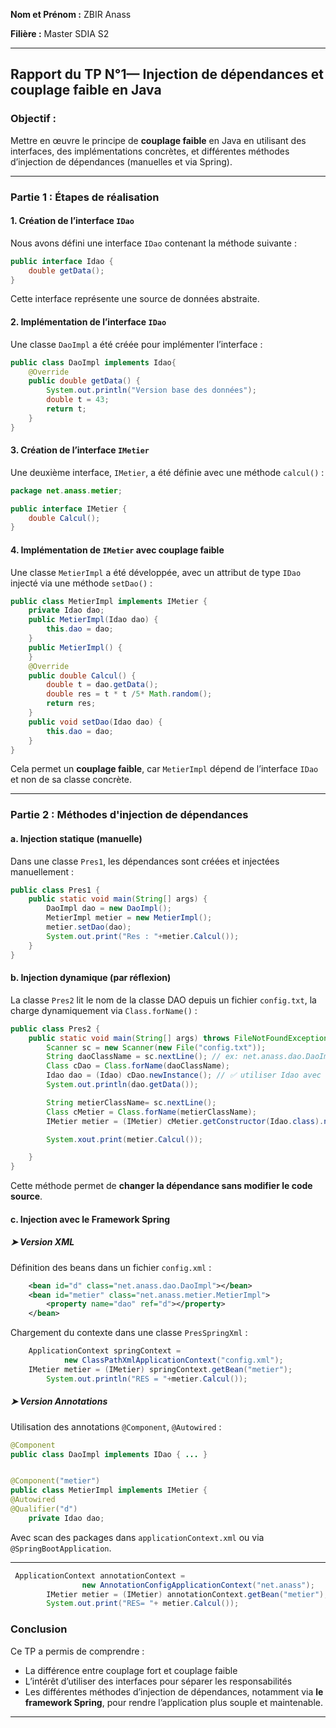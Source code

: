 **Nom et Prénom :** ZBIR Anass

**Filière :** Master SDIA S2

---
##  Rapport du TP N°1— Injection de dépendances et couplage faible en Java

###  Objectif :
Mettre en œuvre le principe de **couplage faible** en Java en utilisant des interfaces, des implémentations concrètes, et différentes méthodes d’injection de dépendances (manuelles et via Spring).

---

###  Partie 1 : Étapes de réalisation

#### 1. Création de l’interface `IDao`
Nous avons défini une interface `IDao` contenant la méthode suivante :
```java
public interface Idao {
    double getData();
}
```
Cette interface représente une source de données abstraite.

#### 2. Implémentation de l’interface `IDao`
Une classe `DaoImpl` a été créée pour implémenter l’interface :
```java
public class DaoImpl implements Idao{
    @Override
    public double getData() {
        System.out.println("Version base des données");
        double t = 43;
        return t;
    }
}
```

#### 3. Création de l’interface `IMetier`
Une deuxième interface, `IMetier`, a été définie avec une méthode `calcul()` :
```java
package net.anass.metier;

public interface IMetier {
    double Calcul();
}
```


#### 4. Implémentation de `IMetier` avec couplage faible
Une classe `MetierImpl` a été développée, avec un attribut de type `IDao` injecté via une méthode `setDao()` :
```java
public class MetierImpl implements IMetier {
    private Idao dao;
    public MetierImpl(Idao dao) {
        this.dao = dao;
    }
    public MetierImpl() {
    }
    @Override
    public double Calcul() {
        double t = dao.getData();
        double res = t * t /5* Math.random();
        return res;
    }
    public void setDao(Idao dao) {
        this.dao = dao;
    }
}

```
Cela permet un **couplage faible**, car `MetierImpl` dépend de l’interface `IDao` et non de sa classe concrète.

---

###  Partie 2 : Méthodes d'injection de dépendances

#### a. Injection statique (manuelle)
Dans une classe `Pres1`, les dépendances sont créées et injectées manuellement :
```java
public class Pres1 {
    public static void main(String[] args) {
        DaoImpl dao = new DaoImpl();
        MetierImpl metier = new MetierImpl();
        metier.setDao(dao);
        System.out.print("Res : "+metier.Calcul());
    }
}
```

#### b. Injection dynamique (par réflexion)
La classe `Pres2` lit le nom de la classe DAO depuis un fichier `config.txt`, la charge dynamiquement via `Class.forName()` :
```java
public class Pres2 {
    public static void main(String[] args) throws FileNotFoundException, ClassNotFoundException, InstantiationException, IllegalAccessException, NoSuchMethodException, InvocationTargetException {
        Scanner sc = new Scanner(new File("config.txt"));
        String daoClassName = sc.nextLine(); // ex: net.anass.dao.DaoImpl
        Class cDao = Class.forName(daoClassName);
        Idao dao = (Idao) cDao.newInstance(); // ✅ utiliser Idao avec le bon nom
        System.out.println(dao.getData());

        String metierClassName= sc.nextLine();
        Class cMetier = Class.forName(metierClassName);
        IMetier metier = (IMetier) cMetier.getConstructor(Idao.class).newInstance(dao);

        System.xout.print(metier.Calcul());

    }
}

```
Cette méthode permet de **changer la dépendance sans modifier le code source**.

#### c. Injection avec le Framework Spring

##### ➤ Version XML
Définition des beans dans un fichier `config.xml` :
```xml
    <bean id="d" class="net.anass.dao.DaoImpl"></bean>
    <bean id="metier" class="net.anass.metier.MetierImpl">
        <property name="dao" ref="d"></property>
    </bean>
```
Chargement du contexte dans une classe `PresSpringXml` :
```java
    ApplicationContext springContext =
            new ClassPathXmlApplicationContext("config.xml");
    IMetier metier = (IMetier) springContext.getBean("metier");
        System.out.println("RES = "+metier.Calcul());
```

##### ➤ Version Annotations
Utilisation des annotations `@Component`, `@Autowired` :
```java
@Component
public class DaoImpl implements IDao { ... }


@Component("metier")
public class MetierImpl implements IMetier {
@Autowired
@Qualifier("d")
    private Idao dao;
```
Avec scan des packages dans `applicationContext.xml` ou via `@SpringBootApplication`.

---
```java
 ApplicationContext annotationContext =
                new AnnotationConfigApplicationContext("net.anass");
        IMetier metier = (IMetier) annotationContext.getBean("metier");
        System.out.print("RES= "+ metier.Calcul());
```

###  Conclusion

Ce TP a permis de comprendre :
- La différence entre couplage fort et couplage faible
- L’intérêt d’utiliser des interfaces pour séparer les responsabilités
- Les différentes méthodes d’injection de dépendances, notamment via **le framework Spring**, pour rendre l’application plus souple et maintenable.

---

